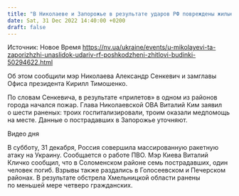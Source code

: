 ```yaml
---
title: "В Николаеве и Запорожье в результате ударов РФ повреждены жилые дома. Ким сообщил о шести раненых"
date: Sat, 31 Dec 2022 14:40:00 +0200
draft: false
---
```

Источник: Новое Время https://nv.ua/ukraine/events/u-mikolayevi-ta-zaporizhzhi-unaslidok-udariv-rf-poshkodzheni-zhitlovi-budinki-50294622.html


Об этом сообщили мэр Николаева Александр Сенкевич и замглавы Офиса президента Кирилл Тимошенко.

По словам Сенкевича, в результате «прилетов» в одном из районов города начался пожар. Глава Николаевской ОВА Виталий Ким заявил о шести раненых: троих госпитализировали, троим оказали медпомощь на месте. Данные о пострадавших в Запорожье уточняют.

 Видео дня   

В субботу, 31 декабря, Россия совершила массированную ракетную атаку на Украину. Сообщается о работе ПВО. Мэр Киева Виталий Кличко сообщил, что в Соломенском районе семь пострадавших, один человек погиб. Взрывы также раздались в Голосеевском и Печерском районах. В результате обстрела Хмельницкой области ранены по меньшей мере четверо гражданских.
